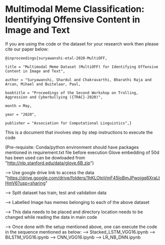# Multimodal Meme Classification: Identifying Offensive Content in Image and Text

If you are using the code or the dataset for your research work then please cite our paper below:

    @inproceedings{suryawanshi-etal-2020-MultiOFF,
    
    title = "Multimodal Meme Dataset (MultiOFF) for Identifying Offensive Content in Image and Text",
    
    author = "Suryawanshi, Shardul and Chakravarthi, Bharathi Raja and Arcan, Mihael and Buitelaar, Paul,
    
    booktitle = "Proceedings of the Second Workshop on Trolling, Aggression and Cyberbullying ({TRAC}-2020)",
    
    month = May,
    
    year = "2020",
    
    publisher = "Association for Computational Linguistics",}

This is a document that involves step by step instructions to execute the code

(Pre-requisite: Conda/python environment should have packages mentioned in requirement.txt file before execution
		Glove embedding of 50d has been used can be dowloaded from "http://nlp.stanford.edu/data/glove.6B.zip")

--> Use google drive link to access the data "https://drive.google.com/drive/folders/1hKLOtpVmF45IoBmJPwojgq6XraLtHmV6?usp=sharing"

--> Split dataset has train, test and validation data

--> Labelled Image has memes belonging to each of the above dataset

--> This data needs to be placed and directory location needs to be changed while reading the data in main code

--> Once done with the setup mentioned above, one can execute the code in the sequence mentioned as below:
	--> Stacked_LSTM_VGG16.ipynb
	--> BiLSTM_VGG16.ipynb
	--> CNN_VGG16.ipynb
	--> LR_NB_DNN.ipynb
